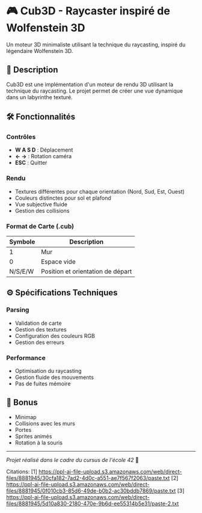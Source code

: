 # 🎮 Cub3D - Raycaster inspiré de Wolfenstein 3D

Un moteur 3D minimaliste utilisant la technique du raycasting, inspiré du légendaire Wolfenstein 3D.

## 🎯 Description

Cub3D est une implémentation d'un moteur de rendu 3D utilisant la technique du raycasting. Le projet permet de créer une vue dynamique dans un labyrinthe texturé.

## 🛠️ Fonctionnalités

### Contrôles
- **W A S D** : Déplacement
- **← →** : Rotation caméra
- **ESC** : Quitter

### Rendu
- Textures différentes pour chaque orientation (Nord, Sud, Est, Ouest)
- Couleurs distinctes pour sol et plafond
- Vue subjective fluide
- Gestion des collisions

### Format de Carte (.cub)
| Symbole | Description |
|---------|-------------|
| 1 | Mur |
| 0 | Espace vide |
| N/S/E/W | Position et orientation de départ |

## ⚙️ Spécifications Techniques

### Parsing
- Validation de carte
- Gestion des textures
- Configuration des couleurs RGB
- Gestion des erreurs

### Performance
- Optimisation du raycasting
- Gestion fluide des mouvements
- Pas de fuites mémoire

## 🌟 Bonus
- Minimap
- Collisions avec les murs
- Portes
- Sprites animés
- Rotation à la souris

---
*Projet réalisé dans le cadre du cursus de l'école 42* 🚀

Citations:
[1] https://ppl-ai-file-upload.s3.amazonaws.com/web/direct-files/8881945/30cfa182-7ad2-4d0c-a551-ae7f567f2063/paste.txt
[2] https://ppl-ai-file-upload.s3.amazonaws.com/web/direct-files/8881945/0f010cb3-85d6-49de-b0b2-ac30bddb7869/paste.txt
[3] https://ppl-ai-file-upload.s3.amazonaws.com/web/direct-files/8881945/5d10a830-2180-470e-9b6d-ee55314b5e31/paste-2.txt
